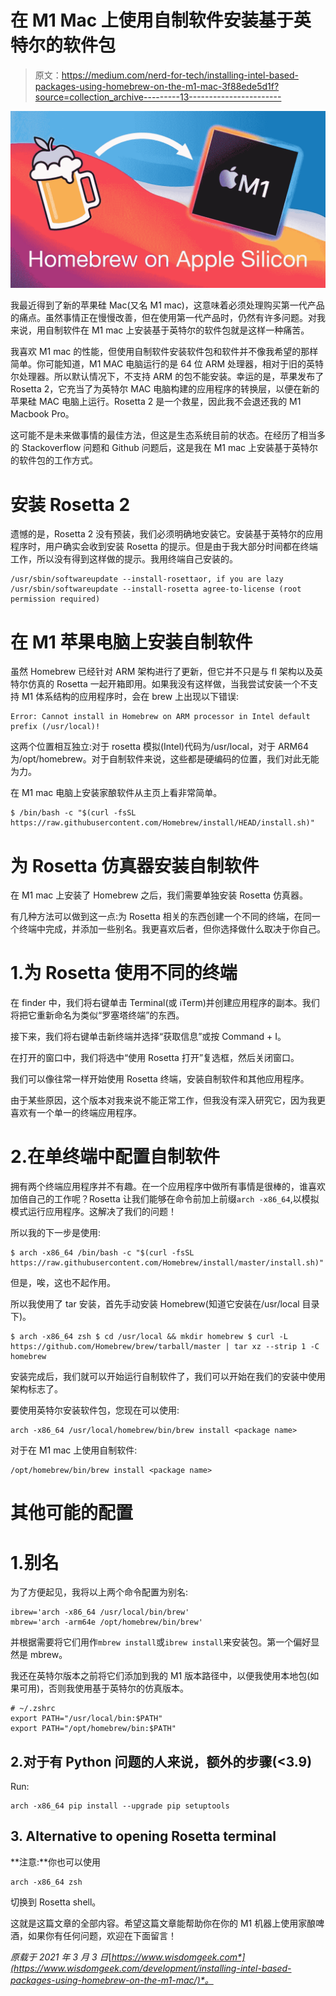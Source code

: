 # 在 M1 Mac 上使用自制软件安装基于英特尔的软件包

> 原文：<https://medium.com/nerd-for-tech/installing-intel-based-packages-using-homebrew-on-the-m1-mac-3f88ede5d1f?source=collection_archive---------13----------------------->

![](img/d87eb98eb0f518d6dca3d8fee82825a6.png)

我最近得到了新的苹果硅 Mac(又名 M1 mac)，这意味着必须处理购买第一代产品的痛点。虽然事情正在慢慢改善，但在使用第一代产品时，仍然有许多问题。对我来说，用自制软件在 M1 mac 上安装基于英特尔的软件包就是这样一种痛苦。

我喜欢 M1 mac 的性能，但使用自制软件安装软件包和软件并不像我希望的那样简单。你可能知道，M1 MAC 电脑运行的是 64 位 ARM 处理器，相对于旧的英特尔处理器。所以默认情况下，不支持 ARM 的包不能安装。幸运的是，苹果发布了 Rosetta 2，它充当了为英特尔 MAC 电脑构建的应用程序的转换层，以便在新的苹果硅 MAC 电脑上运行。Rosetta 2 是一个救星，因此我不会退还我的 M1 Macbook Pro。

这可能不是未来做事情的最佳方法，但这是生态系统目前的状态。在经历了相当多的 Stackoverflow 问题和 Github 问题后，这是我在 M1 mac 上安装基于英特尔的软件包的工作方式。

# 安装 Rosetta 2

遗憾的是，Rosetta 2 没有预装，我们必须明确地安装它。安装基于英特尔的应用程序时，用户确实会收到安装 Rosetta 的提示。但是由于我大部分时间都在终端工作，所以没有得到这样做的提示。我用终端自己安装的。

```
/usr/sbin/softwareupdate --install-rosettaor, if you are lazy /usr/sbin/softwareupdate --install-rosetta agree-to-license (root permission required)
```

# 在 M1 苹果电脑上安装自制软件

虽然 Homebrew 已经针对 ARM 架构进行了更新，但它并不只是与 fl 架构以及英特尔仿真的 Rosetta 一起开箱即用。如果我没有这样做，当我尝试安装一个不支持 M1 体系结构的应用程序时，会在 brew 上出现以下错误:

```
Error: Cannot install in Homebrew on ARM processor in Intel default prefix (/usr/local)!
```

这两个位置相互独立:对于 rosetta 模拟(Intel)代码为/usr/local，对于 ARM64 为/opt/homebrew。对于自制软件来说，这些都是硬编码的位置，我们对此无能为力。

在 M1 mac 电脑上安装家酿软件从主页上看非常简单。

```
$ /bin/bash -c "$(curl -fsSL https://raw.githubusercontent.com/Homebrew/install/HEAD/install.sh)"
```

# 为 Rosetta 仿真器安装自制软件

在 M1 mac 上安装了 Homebrew 之后，我们需要单独安装 Rosetta 仿真器。

有几种方法可以做到这一点:为 Rosetta 相关的东西创建一个不同的终端，在同一个终端中完成，并添加一些别名。我更喜欢后者，但你选择做什么取决于你自己。

# 1.为 Rosetta 使用不同的终端

在 finder 中，我们将右键单击 Terminal(或 iTerm)并创建应用程序的副本。我们将把它重新命名为类似“罗塞塔终端”的东西。

接下来，我们将右键单击新终端并选择“获取信息”或按 Command + I。

在打开的窗口中，我们将选中“使用 Rosetta 打开”复选框，然后关闭窗口。

我们可以像往常一样开始使用 Rosetta 终端，安装自制软件和其他应用程序。

由于某些原因，这个版本对我来说不能正常工作，但我没有深入研究它，因为我更喜欢有一个单一的终端应用程序。

# 2.在单终端中配置自制软件

拥有两个终端应用程序并不有趣。在一个应用程序中做所有事情是很棒的，谁喜欢加倍自己的工作呢？Rosetta 让我们能够在命令前加上前缀`arch -x86_64`,以模拟模式运行应用程序。这解决了我们的问题！

所以我的下一步是使用:

```
$ arch -x86_64 /bin/bash -c "$(curl -fsSL https://raw.githubusercontent.com/Homebrew/install/master/install.sh)"
```

但是，唉，这也不起作用。

所以我使用了 tar 安装，首先手动安装 Homebrew(知道它安装在/usr/local 目录下)。

```
$ arch -x86_64 zsh $ cd /usr/local && mkdir homebrew $ curl -L https://github.com/Homebrew/brew/tarball/master | tar xz --strip 1 -C homebrew
```

安装完成后，我们就可以开始运行自制软件了，我们可以开始在我们的安装中使用架构标志了。

要使用英特尔安装软件包，您现在可以使用:

```
arch -x86_64 /usr/local/homebrew/bin/brew install <package name>
```

对于在 M1 mac 上使用自制软件:

```
/opt/homebrew/bin/brew install <package name>
```

# 其他可能的配置

# 1.别名

为了方便起见，我将以上两个命令配置为别名:

```
ibrew='arch -x86_64 /usr/local/bin/brew'
mbrew='arch -arm64e /opt/homebrew/bin/brew'
```

并根据需要将它们用作`mbrew install`或`ibrew install`来安装包。第一个偏好显然是 mbrew。

我还在英特尔版本之前将它们添加到我的 M1 版本路径中，以便我使用本地包(如果可用)，否则我使用基于英特尔的仿真版本。

```
# ~/.zshrc
export PATH="/usr/local/bin:$PATH"
export PATH="/opt/homebrew/bin:$PATH"
```

## 2.对于有 Python 问题的人来说，额外的步骤(<3.9)

Run:

```
arch -x86_64 pip install --upgrade pip setuptools
```

## 3\. Alternative to opening Rosetta terminal

**注意:**你也可以使用

```
arch -x86_64 zsh
```

切换到 Rosetta shell。

这就是这篇文章的全部内容。希望这篇文章能帮助你在你的 M1 机器上使用家酿啤酒，如果你有任何问题，欢迎在下面留言！

*原载于 2021 年 3 月 3 日*[*https://www.wisdomgeek.com*](https://www.wisdomgeek.com/development/installing-intel-based-packages-using-homebrew-on-the-m1-mac/)*。*